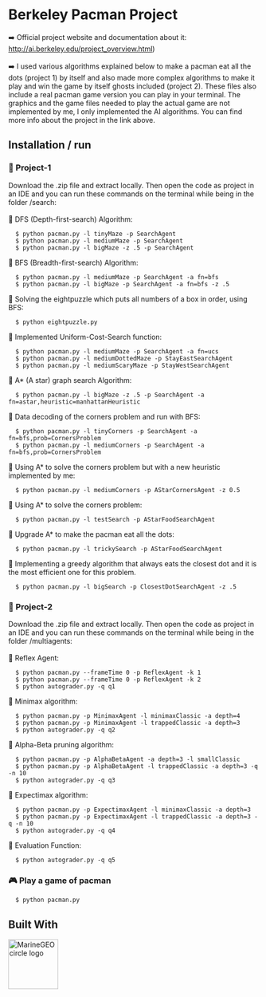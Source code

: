 # Berkeley Pacman Project
 ➡️ Official project website and documentation about it: http://ai.berkeley.edu/project_overview.html) <br />  
 ➡️ I used various algorithms explained below to make a pacman eat all the dots (project 1) by itself and also made more complex algorithms to make it play and win the game by itself ghosts included (project 2). These files also include a real pacman game version you can play in your terminal. The graphics and the game files needed to play the actual game are not implemented by me, I only implemented the AI algorithms. You can find more info about the project in the link above.

## Installation / run

### 🏁 Project-1
Download the .zip file and extract locally. Then open the code as project in an IDE and you can run these commands on the terminal while being in the folder /search:
<br /><br />
:small_blue_diamond: DFS (Depth-first-search) Algorithm:
```
  $ python pacman.py -l tinyMaze -p SearchAgent
  $ python pacman.py -l mediumMaze -p SearchAgent
  $ python pacman.py -l bigMaze -z .5 -p SearchAgent
```
:small_blue_diamond: BFS (Breadth-first-search) Algorithm:
```
  $ python pacman.py -l mediumMaze -p SearchAgent -a fn=bfs
  $ python pacman.py -l bigMaze -p SearchAgent -a fn=bfs -z .5
```
:small_blue_diamond: Solving the eightpuzzle which puts all numbers of a box in order, using BFS:
```
  $ python eightpuzzle.py
```
:small_blue_diamond: Implemented Uniform-Cost-Search function:
```
  $ python pacman.py -l mediumMaze -p SearchAgent -a fn=ucs
  $ python pacman.py -l mediumDottedMaze -p StayEastSearchAgent
  $ python pacman.py -l mediumScaryMaze -p StayWestSearchAgent
```
:small_blue_diamond: A* (A star) graph search Algorithm:
```
  $ python pacman.py -l bigMaze -z .5 -p SearchAgent -a fn=astar,heuristic=manhattanHeuristic
```
:small_blue_diamond: Data decoding of the corners problem and run with BFS:
```
  $ python pacman.py -l tinyCorners -p SearchAgent -a fn=bfs,prob=CornersProblem
  $ python pacman.py -l mediumCorners -p SearchAgent -a fn=bfs,prob=CornersProblem
```
:small_blue_diamond: Using A* to solve the corners problem but with a new heuristic implemented by me:
```
  $ python pacman.py -l mediumCorners -p AStarCornersAgent -z 0.5
```
:small_blue_diamond: Using A* to solve the corners problem:
```
  $ python pacman.py -l testSearch -p AStarFoodSearchAgent
```
:small_blue_diamond: Upgrade A* to make the pacman eat all the dots:
```
  $ python pacman.py -l trickySearch -p AStarFoodSearchAgent
```
:small_blue_diamond: Implementing a greedy algorithm that always eats the closest dot and it is the most efficient one for this problem.
```
  $ python pacman.py -l bigSearch -p ClosestDotSearchAgent -z .5 
 ```
 
### :ghost: Project-2
Download the .zip file and extract locally. Then open the code as project in an IDE and you can run these commands on the terminal while being in the folder /multiagents: <br /> <br />
:small_blue_diamond: Reflex Agent:
```
  $ python pacman.py --frameTime 0 -p ReflexAgent -k 1
  $ python pacman.py --frameTime 0 -p ReflexAgent -k 2
  $ python autograder.py -q q1
```
:small_blue_diamond: Minimax algorithm:
```
  $ python pacman.py -p MinimaxAgent -l minimaxClassic -a depth=4
  $ python pacman.py -p MinimaxAgent -l trappedClassic -a depth=3
  $ python autograder.py -q q2
```
:small_blue_diamond: Alpha-Beta pruning algorithm:
```
  $ python pacman.py -p AlphaBetaAgent -a depth=3 -l smallClassic
  $ python pacman.py -p AlphaBetaAgent -l trappedClassic -a depth=3 -q -n 10
  $ python autograder.py -q q3
```
:small_blue_diamond: Expectimax algorithm:
```
  $ python pacman.py -p ExpectimaxAgent -l minimaxClassic -a depth=3
  $ python pacman.py -p ExpectimaxAgent -l trappedClassic -a depth=3 -q -n 10
  $ python autograder.py -q q4
```
:small_blue_diamond: Evaluation Function:
```
  $ python autograder.py -q q5
```

### :video_game: Play a game of pacman
```
  $ python pacman.py
```

## Built With
<img src="https://upload.wikimedia.org/wikipedia/commons/thumb/c/c3/Python-logo-notext.svg/110px-Python-logo-notext.svg.png" alt="MarineGEO circle logo" style="height: 100px; width:100px;"/>


